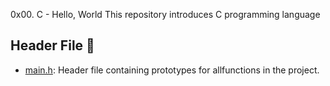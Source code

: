 0x00. C - Hello, World
This repository introduces C programming language
## Header File :file_folder:
* [main.h](./main.h):
Header file containing prototypes for allfunctions in the project.
